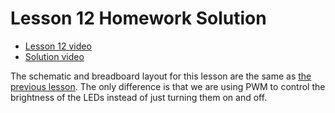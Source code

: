# Lesson 12 Homework Solution

- [Lesson 12 video](https://www.youtube.com/watch?v=hkdqWVx-HhM&ab_channel=PaulMcWhorter)
- [Solution video](https://www.youtube.com/watch?v=kfu0pA55SPQ&ab_channel=HankEhly)

The schematic and breadboard layout for this lesson are the same as [the previous lesson](/raspberry_pi_sandbox/11_rgb_buttons/README.md). The only difference is that we are using PWM to control the brightness of the LEDs instead of just turning them on and off.
